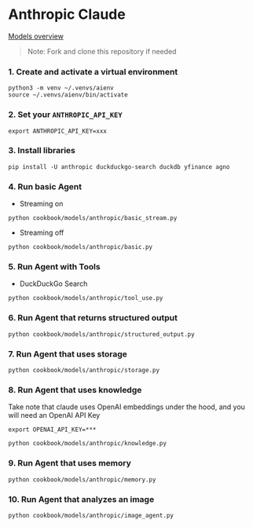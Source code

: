 # Anthropic Claude

[Models overview](https://docs.anthropic.com/claude/docs/models-overview)

> Note: Fork and clone this repository if needed

### 1. Create and activate a virtual environment

```shell
python3 -m venv ~/.venvs/aienv
source ~/.venvs/aienv/bin/activate
```

### 2. Set your `ANTHROPIC_API_KEY`

```shell
export ANTHROPIC_API_KEY=xxx
```

### 3. Install libraries

```shell
pip install -U anthropic duckduckgo-search duckdb yfinance agno
```

### 4. Run basic Agent

- Streaming on

```shell
python cookbook/models/anthropic/basic_stream.py
```

- Streaming off

```shell
python cookbook/models/anthropic/basic.py
```

### 5. Run Agent with Tools

- DuckDuckGo Search

```shell
python cookbook/models/anthropic/tool_use.py
```

### 6. Run Agent that returns structured output

```shell
python cookbook/models/anthropic/structured_output.py
```

### 7. Run Agent that uses storage

```shell
python cookbook/models/anthropic/storage.py
```

### 8. Run Agent that uses knowledge

Take note that claude uses OpenAI embeddings under the hood, and you will need an OpenAI API Key
```shell
export OPENAI_API_KEY=***
```

```shell
python cookbook/models/anthropic/knowledge.py
```

### 9. Run Agent that uses memory   

```shell
python cookbook/models/anthropic/memory.py
```

### 10. Run Agent that analyzes an image

```shell
python cookbook/models/anthropic/image_agent.py
```
